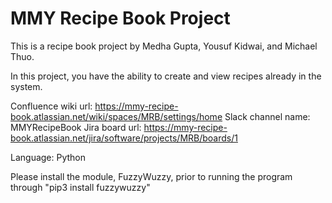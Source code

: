 # MMY Recipe Book Project

This is a recipe book project by Medha Gupta, Yousuf Kidwai, and Michael Thuo.

In this project, you have the ability to create and view recipes already in the system.

Confluence wiki url: https://mmy-recipe-book.atlassian.net/wiki/spaces/MRB/settings/home
Slack channel name: MMYRecipeBook
Jira board url: https://mmy-recipe-book.atlassian.net/jira/software/projects/MRB/boards/1

Language: Python

Please install the module, FuzzyWuzzy, prior to running the program through "pip3 install fuzzywuzzy"
